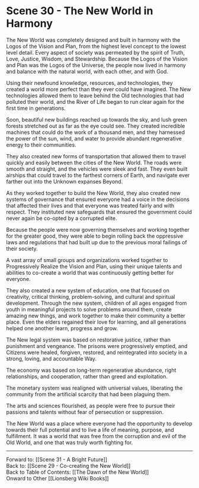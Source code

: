 # Scene 30 - The New World in Harmony

The New World was completely designed and built in harmony with the Logos of the Vision and Plan, from the highest level concept to the lowest level detail. Every aspect of society was permeated by the spirit of Truth, Love, Justice, Wisdom, and Stewardship. Because the Logos of the Vision and Plan was the Logos of the Universe, the people now lived in harmony and balance with the natural world, with each other, and with God. 

Using their newfound knowledge, resources, and technologies, they created a world more perfect than they ever could have imagined. The New technologies allowed them to leave behind the Old technologies that had polluted their world, and the River of Life began to run clear again for the first time in generations.

Soon, beautiful new buildings reached up towards the sky, and lush green forests stretched out as far as the eye could see. They created incredible machines that could do the work of a thousand men, and they harnessed the power of the sun, wind, and water to provide abundant regenerative energy to their communities.

They also created new forms of transportation that allowed them to travel quickly and easily between the cities of the New World. The roads were smooth and straight, and the vehicles were sleek and fast. They even built airships that could travel to the farthest corners of Earth, and navigate ever farther out into the Unknown expanses Beyond.

As they worked together to build the New World, they also created new systems of governance that ensured everyone had a voice in the decisions that affected their lives and that everyone was treated fairly and with respect. They instituted new safeguards that ensured the government could never again be co-opted by a corrupted elite.
  
Because the people were now governing themselves and working together for the greater good, they were able to begin rolling back the oppressive laws and regulations that had built up due to the previous moral failings of their society.

A vast array of small groups and organizations worked together to Progressively Realize the Vision and Plan, using their unique talents and abilities to co-create a world that was continuously getting better for everyone.

They also created a new system of education, one that focused on creativity, critical thinking, problem-solving, and cultural and spiritual development. Through the new system, children of all ages engaged from youth in meaningful projects to solve problems around them, create amazing new things, and work together to make their community a better place. Even the elders regained their love for learning, and all generations helped one another learn, progress and grow. 

The New legal system was based on restorative justice, rather than punishment and vengeance. The prisons were progressively emptied, and Citizens were healed, forgiven, restored, and reintegrated into society in a strong, loving, and accountable Way. 

The economy was based on long-term regenerative abundance, right relationships, and cooperation, rather than greed and exploitation.

The monetary system was realigned with universal values, liberating the community from the artificial scarcity that had been plaguing them.

The arts and sciences flourished, as people were free to pursue their passions and talents without fear of persecution or suppression.

The New World was a place where everyone had the opportunity to develop towards their full potential and to live a life of meaning, purpose, and fulfillment. It was a world that was free from the corruption and evil of the Old World, and one that was truly worth fighting for.

___
Forward to: [[Scene 31 - A Bright Future]]  
Back to: [[Scene 29 - Co-creating the New World]]  
Back to Table of Contents: [[The Dawn of the New World]]  
Onward to Other [[Lionsberg Wiki Books]]  